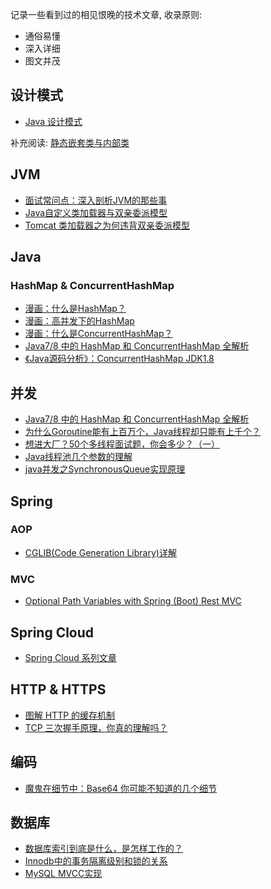 记录一些看到过的相见恨晚的技术文章, 收录原则: 
- 通俗易懂
- 深入详细
- 图文并茂

## 设计模式

+ [Java 设计模式](https://www.javadoop.com/post/design-pattern#%E5%88%9B%E5%BB%BA%E5%9E%8B%E6%A8%A1%E5%BC%8F) 

补充阅读: [静态嵌套类与内部类](https://blog.csdn.net/a327369238/article/details/52780442)

## JVM
+ [面试常问点：深入剖析JVM的那些事](https://mp.weixin.qq.com/s?__biz=MzI2OTQxMTM4OQ==&mid=2247486633&idx=1&sn=07336f531f3977522c457f237a08fe49&chksm=eae1f9fbdd9670ed3f87a1769f4461ca3959c6dc00e35b42a87de6cfa5392d4c2761687354d6#rd)
+ [Java自定义类加载器与双亲委派模型](https://www.cnblogs.com/wxd0108/p/6681618.html)
+ [Tomcat 类加载器之为何违背双亲委派模型](https://blog.csdn.net/qq_38182963/article/details/78660779)

## Java
### HashMap & ConcurrentHashMap
+ [漫画：什么是HashMap？](https://mp.weixin.qq.com/s?__biz=MzIxMjE5MTE1Nw==&mid=2653191907&idx=1&sn=876860c5a9a6710ead5dd8de37403ffc&chksm=8c990c39bbee852f71c9dfc587fd70d10b0eab1cca17123c0a68bf1e16d46d71717712b91509&scene=21#wechat_redirect)
+ [漫画：高并发下的HashMap](https://mp.weixin.qq.com/s?__biz=MzIxMjE5MTE1Nw==&mid=2653192000&idx=1&sn=118cee6d1c67e7b8e4f762af3e61643e&chksm=8c990d9abbee848c739aeaf25893ae4382eca90642f65fc9b8eb76d58d6e7adebe65da03f80d&scene=21#wechat_redirect)
+ [漫画：什么是ConcurrentHashMap？](https://mp.weixin.qq.com/s?__biz=MzIxMjE5MTE1Nw==&mid=2653192083&idx=1&sn=5c4becd5724dd72ad489b9ed466329f5&chksm=8c990d49bbee845f69345e4121888ec967df27988bc66afd984a25331d2f6464a61dc0335a54&scene=21#wechat_redirect)
+ [Java7/8 中的 HashMap 和 ConcurrentHashMap 全解析](https://www.javadoop.com/post/hashmap)
+ [《Java源码分析》：ConcurrentHashMap JDK1.8](https://blog.csdn.net/u010412719/article/details/52145145)


## 并发
+ [Java7/8 中的 HashMap 和 ConcurrentHashMap 全解析](https://www.javadoop.com/post/hashmap)
+ [为什么Goroutine能有上百万个，Java线程却只能有上千个？](https://mp.weixin.qq.com/s/v-Q5aOnYVj7l-kMQopkPLA)
+ [想进大厂？50个多线程面试题，你会多少？（一）](https://segmentfault.com/a/1190000013813740#articleHeader21)  
+ [Java线程池几个参数的理解](https://blog.csdn.net/yinkai1205/article/details/47667971)  
+ [java并发之SynchronousQueue实现原理](https://blog.csdn.net/yanyan19880509/article/details/52562039)

## Spring

### AOP
+ [CGLIB(Code Generation Library)详解](https://blog.csdn.net/danchu/article/details/70238002)  
### MVC
+ [Optional Path Variables with Spring (Boot) Rest MVC](https://www.n-k.de/2016/05/optional-path-variables-with-spring-boot-rest-mvc.html)

## Spring Cloud
+ [Spring Cloud 系列文章](http://www.ityouknow.com/spring-cloud.html)

## HTTP & HTTPS
+ [图解 HTTP 的缓存机制](https://mp.weixin.qq.com/s/nh8mLtCne04UIsfj42SJew)
+ [TCP 三次握手原理，你真的理解吗？](https://mp.weixin.qq.com/s/yH3PzGEFopbpA-jw4MythQ)

## 编码
+ [魔鬼在细节中：Base64 你可能不知道的几个细节](https://liudanking.com/sitelog/%E9%AD%94%E9%AC%BC%E5%9C%A8%E7%BB%86%E8%8A%82%E4%B8%AD%EF%BC%9Abase64-%E4%BD%A0%E5%8F%AF%E8%83%BD%E4%B8%8D%E7%9F%A5%E9%81%93%E7%9A%84%E5%87%A0%E4%B8%AA%E7%BB%86%E8%8A%82/?hmsr=toutiao.io&utm_medium=toutiao.io&utm_source=toutiao.io)

## 数据库
+ [数据库索引到底是什么，是怎样工作的？](https://blog.csdn.net/weiliangliang111/article/details/51333169)
+ [Innodb中的事务隔离级别和锁的关系](https://tech.meituan.com/innodb_lock.html)
+ [MySQL MVCC实现](http://www.sysdb.cn/index.php/2017/07/04/mysql-mvcc/#more-33)
